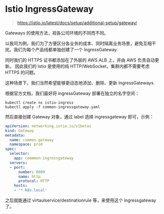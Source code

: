 # Istio IngressGateway

>https://istio.io/latest/docs/setup/additional-setup/gateway/

Gateways 的使用方法，视各公司环境的不同而不同。

以我司为例，我们为了方便区分各业务的成本、同时隔离业务场景，避免互相干扰。我们为每个产品线都单独创建了一个 IngressGateway.

同时我们的 HTTPS 证书都添加在了外层的 AWS ALB 上，并由 AWS 负责自动更新。
因此我们的 Istio 是使用的纯 HTTP/WebSocket，集群内都不需要考虑 HTTPS 的问题。

这种场景下，我们当然希望能够更动态地添加、删除、更新 IngressGateways.

根据官方文档，我们最好将 ingressGateway 部署在独立的名字空间：

```shell
kubectl create ns istio-ingress
kubectl apply -f common-ingressgateway.yaml
```

然后直接创建 Gateway 对象，通过 label 选择 ingressgateway 即可，示例：

```yaml
apiVersion: networking.istio.io/v1beta1
kind: Gateway
metadata:
  name: common-gateway
  namespace: prod
spec:
  selector:
    app: commmon-ingressgateway
  servers:
  - port:
      number: 8080
      name: http
      protocol: HTTP
    hosts:
    - '*.k8s.local'
```

之后就能通过 virtaulservice/destinationrule 等，来使用这个 ingressgateway 了。
